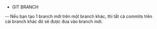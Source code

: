- GIT BRANCH

-- Nếu bạn tạo 1 branch mới trên một branch khác, thì tất cả commits trên cái branch khác đó sẽ được đưa vào branch mới.
